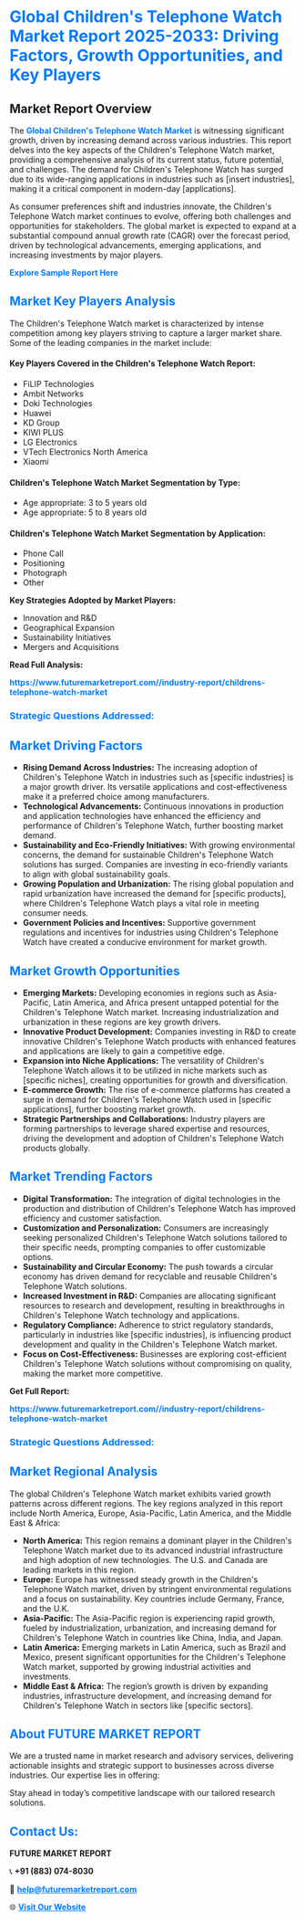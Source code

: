 <h1 style="color: #007BFF;">Global Children's Telephone Watch Market Report 2025-2033: Driving Factors, Growth Opportunities, and Key Players</h1>

<section id="overview">
<h2>Market Report Overview</h2>
<p>The <a href="https://www.futuremarketreport.com//industry-report/childrens-telephone-watch-market" style="color: #007BFF; text-decoration: none;"><strong>Global Children's Telephone Watch Market</strong></a> is witnessing significant growth, driven by increasing demand across various industries. This report delves into the key aspects of the Children's Telephone Watch market, providing a comprehensive analysis of its current status, future potential, and challenges. The demand for Children's Telephone Watch has surged due to its wide-ranging applications in industries such as [insert industries], making it a critical component in modern-day [applications].</p>
<p>As consumer preferences shift and industries innovate, the Children's Telephone Watch market continues to evolve, offering both challenges and opportunities for stakeholders. The global market is expected to expand at a substantial compound annual growth rate (CAGR) over the forecast period, driven by technological advancements, emerging applications, and increasing investments by major players.</p>
</section>

<section id="overview">
<p><a href="https://www.futuremarketreport.com//request-sample/reportId=92574" style="color: #007BFF; text-decoration: none;"><strong>Explore Sample Report Here</strong></a></p>
</section>

<section id="key-players">
<h2 style="color: #007BFF;">Market Key Players Analysis</h2>
<p>The Children's Telephone Watch market is characterized by intense competition among key players striving to capture a larger market share. Some of the leading companies in the market include:</p>
<h4>Key Players Covered in the Children's Telephone Watch Report:</h4>
<ul><li>FiLIP Technologies</li><li>Ambit Networks</li><li>Doki Technologies</li><li>Huawei</li><li>KD Group</li><li>KIWI PLUS</li><li>LG Electronics</li><li>VTech Electronics North America</li><li>Xiaomi</li></ul>
<h4>Children's Telephone Watch Market Segmentation by Type:</h4>
<ul><li>Age appropriate: 3 to 5 years old</li><li>Age appropriate: 5 to 8 years old</li></ul>

<h4>Children's Telephone Watch Market Segmentation by Application:</h4>
<ul><li>Phone Call</li><li>Positioning</li><li>Photograph</li><li>Other</li></ul>
<p><strong>Key Strategies Adopted by Market Players:</strong></p>
<ul>
<li>Innovation and R&D</li>
<li>Geographical Expansion</li>
<li>Sustainability Initiatives</li>
<li>Mergers and Acquisitions</li>
</ul>
</section>

<section>
<p><strong>Read Full Analysis: </strong></p><a href="https://www.futuremarketreport.com//industry-report/childrens-telephone-watch-market" style="color: #007BFF; text-decoration: none;"><strong>https://www.futuremarketreport.com//industry-report/childrens-telephone-watch-market</strong></a>
<h3 style="color: #007BFF;">Strategic Questions Addressed:</h3>
</section>

<section id="driving-factors">
<h2 style="color: #007BFF;">Market Driving Factors</h2>
<ul>
<li><strong>Rising Demand Across Industries:</strong> The increasing adoption of Children's Telephone Watch in industries such as [specific industries] is a major growth driver. Its versatile applications and cost-effectiveness make it a preferred choice among manufacturers.</li>
<li><strong>Technological Advancements:</strong> Continuous innovations in production and application technologies have enhanced the efficiency and performance of Children's Telephone Watch, further boosting market demand.</li>
<li><strong>Sustainability and Eco-Friendly Initiatives:</strong> With growing environmental concerns, the demand for sustainable Children's Telephone Watch solutions has surged. Companies are investing in eco-friendly variants to align with global sustainability goals.</li>
<li><strong>Growing Population and Urbanization:</strong> The rising global population and rapid urbanization have increased the demand for [specific products], where Children's Telephone Watch plays a vital role in meeting consumer needs.</li>
<li><strong>Government Policies and Incentives:</strong> Supportive government regulations and incentives for industries using Children's Telephone Watch have created a conducive environment for market growth.</li>
</ul>
</section>

<section id="growth-opportunities">
<h2 style="color: #007BFF;">Market Growth Opportunities</h2>
<ul>
<li><strong>Emerging Markets:</strong> Developing economies in regions such as Asia-Pacific, Latin America, and Africa present untapped potential for the Children's Telephone Watch market. Increasing industrialization and urbanization in these regions are key growth drivers.</li>
<li><strong>Innovative Product Development:</strong> Companies investing in R&D to create innovative Children's Telephone Watch products with enhanced features and applications are likely to gain a competitive edge.</li>
<li><strong>Expansion into Niche Applications:</strong> The versatility of Children's Telephone Watch allows it to be utilized in niche markets such as [specific niches], creating opportunities for growth and diversification.</li>
<li><strong>E-commerce Growth:</strong> The rise of e-commerce platforms has created a surge in demand for Children's Telephone Watch used in [specific applications], further boosting market growth.</li>
<li><strong>Strategic Partnerships and Collaborations:</strong> Industry players are forming partnerships to leverage shared expertise and resources, driving the development and adoption of Children's Telephone Watch products globally.</li>
</ul>
</section>

<section id="trending-factors">
<h2 style="color: #007BFF;">Market Trending Factors</h2>
<ul>
<li><strong>Digital Transformation:</strong> The integration of digital technologies in the production and distribution of Children's Telephone Watch has improved efficiency and customer satisfaction.</li>
<li><strong>Customization and Personalization:</strong> Consumers are increasingly seeking personalized Children's Telephone Watch solutions tailored to their specific needs, prompting companies to offer customizable options.</li>
<li><strong>Sustainability and Circular Economy:</strong> The push towards a circular economy has driven demand for recyclable and reusable Children's Telephone Watch solutions.</li>
<li><strong>Increased Investment in R&D:</strong> Companies are allocating significant resources to research and development, resulting in breakthroughs in Children's Telephone Watch technology and applications.</li>
<li><strong>Regulatory Compliance:</strong> Adherence to strict regulatory standards, particularly in industries like [specific industries], is influencing product development and quality in the Children's Telephone Watch market.</li>
<li><strong>Focus on Cost-Effectiveness:</strong> Businesses are exploring cost-efficient Children's Telephone Watch solutions without compromising on quality, making the market more competitive.</li>
</ul>
</section>

<section>
<p><strong>Get Full Report: </strong></p><a href="https://www.futuremarketreport.com//industry-report/childrens-telephone-watch-market" style="color: #007BFF; text-decoration: none;"><strong>https://www.futuremarketreport.com//industry-report/childrens-telephone-watch-market</strong></a>
<h3 style="color: #007BFF;">Strategic Questions Addressed:</h3>
</section>


<section id="regional-analysis">
<h2 style="color: #007BFF;">Market Regional Analysis</h2>
<p>The global Children's Telephone Watch market exhibits varied growth patterns across different regions. The key regions analyzed in this report include North America, Europe, Asia-Pacific, Latin America, and the Middle East & Africa:</p>
<ul>
<li><strong>North America:</strong> This region remains a dominant player in the Children's Telephone Watch market due to its advanced industrial infrastructure and high adoption of new technologies. The U.S. and Canada are leading markets in this region.</li>
<li><strong>Europe:</strong> Europe has witnessed steady growth in the Children's Telephone Watch market, driven by stringent environmental regulations and a focus on sustainability. Key countries include Germany, France, and the U.K.</li>
<li><strong>Asia-Pacific:</strong> The Asia-Pacific region is experiencing rapid growth, fueled by industrialization, urbanization, and increasing demand for Children's Telephone Watch in countries like China, India, and Japan.</li>
<li><strong>Latin America:</strong> Emerging markets in Latin America, such as Brazil and Mexico, present significant opportunities for the Children's Telephone Watch market, supported by growing industrial activities and investments.</li>
<li><strong>Middle East & Africa:</strong> The region’s growth is driven by expanding industries, infrastructure development, and increasing demand for Children's Telephone Watch in sectors like [specific sectors].</li>
</ul>
</section>

<footer>
<h2 style="color: #007BFF;">About FUTURE MARKET REPORT</h2>
<p>We are a trusted name in market research and advisory services, delivering actionable insights and strategic support to businesses across diverse industries. Our expertise lies in offering:</p>

<p>Stay ahead in today’s competitive landscape with our tailored research solutions.</p>

<h2 style="color: #007BFF;">Contact Us:</h2>
<p><strong>FUTURE MARKET REPORT</strong></p>
<p>📞 <strong>+91 (883) 074-8030</strong></p>
<p>📧 <strong><a href="mailto:help@futuremarketreport.com" style="color: #007BFF;">help@futuremarketreport.com</a></strong></p>
<p>🌐 <strong><a href="https://www.futuremarketreport.com/" style="color: #007BFF;">Visit Our Website</a></strong></p>
</footer>